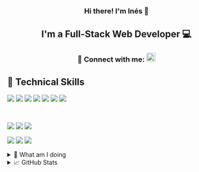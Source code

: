 <!-- O_O -->

<h3 align="center">
Hi there! I'm Inés 👋
</h3>
<h2 align="center">
I'm a Full-Stack Web Developer 💻 
</h2> 
<h3 align="center">  🤝 Connect with me:  <a href="https://www.linkedin.com/in/ines-sorzano-5a2907208/"><img src="https://upload.wikimedia.org/wikipedia/commons/thumb/8/81/LinkedIn_icon.svg/1024px-LinkedIn_icon.svg.png" alt="Ines Sorzano | LinkedIn" width="21px"/></a> </h4>


## 💼 Technical Skills

![](https://img.shields.io/badge/Code-Django-informational?style=flat&logo=Django&color=347D39)
![](https://img.shields.io/badge/Code-Python-informational?style=flat&logo=Python&color=1572B6)
![](https://img.shields.io/badge/Code-JavaScript-informational?style=flat&logo=JavaScript&color=F7DF1E)
![](https://img.shields.io/badge/Code-Node-informational?style=flat&logo=NodeJS&color=F7DF1E)
![](https://img.shields.io/badge/Code-HTML5-informational?style=flat&logo=HTML5&color=E34F26)
![](https://img.shields.io/badge/Code-PostgreSQL-informational?style=flat&logo=PostgreSQL&color=336791)
![](https://img.shields.io/badge/Code-SQLite-informational?style=flat&logo=SQLite&color=003B57)

</br>

![](https://img.shields.io/badge/Style-Bootstrap-informational?style=flat&logo=Bootstrap&color=7952B3)
![](https://img.shields.io/badge/Style-TailwindCSS-informational?style=flat&logo=TailwindCSS&color=336791)
![](https://img.shields.io/badge/Style-CSS3-informational?style=flat&logo=CSS3&color=1572B6)


![](https://img.shields.io/badge/Tools-NPM-informational?style=flat&logo=NPM&color=CB3837)
![](https://img.shields.io/badge/Tools-Git-informational?style=flat&logo=Git&color=F05032)
![](https://img.shields.io/badge/Tools-GitHub-informational?style=flat&logo=GitHub&color=181717)

<details>
  <summary>🌱 What am I doing  </summary>
    <div>
      <h2> I'm currently working on</h2>
        <ul>
          <li> My portfolio :D </li>
        </ul> 
      <h2> I'm currently learning </h2>
      <ul>
        <li> Vue3 / Nuxt3 </li>
        <li> Design Patterns </li>
      </ul> 
  </div>
</details>
<details>
  <summary> 📈 GitHub Stats </summary>
  <div>
    
  ![Anurag's github stats](https://github-profile-trophy.vercel.app/?username=InesSorzano&title=Commits,Repositories&theme=dark_lover&no-frame=true)
  
  [![Top Langs](https://github-readme-stats.vercel.app/api/top-langs/?username=InesSorzano&layout=compact&theme=vision-friendly-dark&hide_border=true)](https://github.com/InesSorzano)
  
  [![Streak stats](http://github-readme-streak-stats.herokuapp.com?user=InesSorzano&theme=dark&background=000000&hide_border=true)](https://github.com/InesSorzano)
  </div>
</details>
